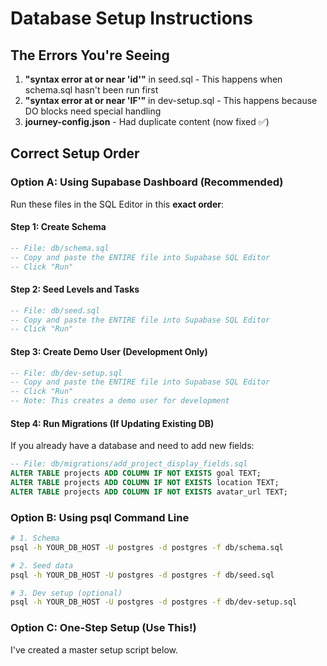 # Database Setup Instructions

## The Errors You're Seeing

1. **"syntax error at or near 'id'"** in seed.sql - This happens when schema.sql hasn't been run first
2. **"syntax error at or near 'IF'"** in dev-setup.sql - This happens because DO blocks need special handling
3. **journey-config.json** - Had duplicate content (now fixed ✅)

## Correct Setup Order

### Option A: Using Supabase Dashboard (Recommended)

Run these files in the SQL Editor in this **exact order**:

#### Step 1: Create Schema
```sql
-- File: db/schema.sql
-- Copy and paste the ENTIRE file into Supabase SQL Editor
-- Click "Run"
```

#### Step 2: Seed Levels and Tasks
```sql
-- File: db/seed.sql
-- Copy and paste the ENTIRE file into Supabase SQL Editor
-- Click "Run"
```

#### Step 3: Create Demo User (Development Only)
```sql
-- File: db/dev-setup.sql
-- Copy and paste the ENTIRE file into Supabase SQL Editor
-- Click "Run"
-- Note: This creates a demo user for development
```

#### Step 4: Run Migrations (If Updating Existing DB)
If you already have a database and need to add new fields:
```sql
-- File: db/migrations/add_project_display_fields.sql
ALTER TABLE projects ADD COLUMN IF NOT EXISTS goal TEXT;
ALTER TABLE projects ADD COLUMN IF NOT EXISTS location TEXT;
ALTER TABLE projects ADD COLUMN IF NOT EXISTS avatar_url TEXT;
```

### Option B: Using psql Command Line

```bash
# 1. Schema
psql -h YOUR_DB_HOST -U postgres -d postgres -f db/schema.sql

# 2. Seed data
psql -h YOUR_DB_HOST -U postgres -d postgres -f db/seed.sql

# 3. Dev setup (optional)
psql -h YOUR_DB_HOST -U postgres -d postgres -f db/dev-setup.sql
```

### Option C: One-Step Setup (Use This!)

I've created a master setup script below.


